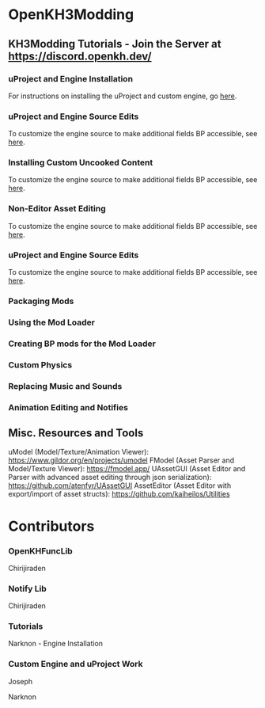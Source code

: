 # OpenKH3Modding
## KH3Modding Tutorials - Join the Server at https://discord.openkh.dev/


### uProject and Engine Installation

For instructions on installing the uProject and custom engine, go [here](https://github.com/narknon/OpenKH3Modding/blob/main/uProject%20and%20Engine%20Installation.md).

### uProject and Engine Source Edits

To customize the engine source to make additional fields BP accessible, see [here](https://github.com/narknon/OpenKH3Modding/blob/main/).

### Installing Custom Uncooked Content

To customize the engine source to make additional fields BP accessible, see [here](https://github.com/narknon/OpenKH3Modding/blob/main/).

### Non-Editor Asset Editing

To customize the engine source to make additional fields BP accessible, see [here](https://github.com/narknon/OpenKH3Modding/blob/main/).

### uProject and Engine Source Edits

To customize the engine source to make additional fields BP accessible, see [here](https://github.com/narknon/OpenKH3Modding/blob/main/).

### Packaging Mods


### Using the Mod Loader


### Creating BP mods for the Mod Loader


### Custom Physics


### Replacing Music and Sounds


### Animation Editing and Notifies

## Misc. Resources and Tools
uModel (Model/Texture/Animation Viewer): https://www.gildor.org/en/projects/umodel
FModel (Asset Parser and Model/Texture Viewer): https://fmodel.app/
UAssetGUI (Asset Editor and Parser with advanced asset editing through json serialization): https://github.com/atenfyr/UAssetGUI
AssetEditor (Asset Editor with export/import of asset structs): https://github.com/kaiheilos/Utilities


# Contributors

### OpenKHFuncLib
Chirijiraden

### Notify Lib
Chirijiraden

### Tutorials

Narknon - Engine Installation

### Custom Engine and uProject Work
Joseph

Narknon



